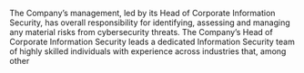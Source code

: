 The  Company’s  management,  led  by  its  Head  of  Corporate  Information  Security,  has  overall  responsibility  for  identifying,
assessing and managing any material risks from cybersecurity threats. The Company’s Head of Corporate Information Security
leads  a  dedicated  Information  Security  team  of  highly  skilled  individuals  with  experience  across  industries  that,  among  other